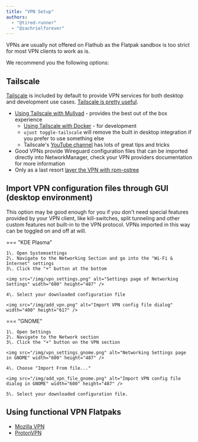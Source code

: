 ```yaml
---
title: "VPN Setup"
authors:
  - "@tired-runner"
  - "@zachrielforever"
---
```


VPNs are usually not offered on Flathub as the Flatpak sandbox is too strict for most VPN clients to work as is.

We recommend you the following options:

## Tailscale

[Tailscale](https://tailscale.com) is included by default to provide VPN services for both desktop and development use cases. [Tailscale is pretty useful](https://blog.6nok.org/tailscale-is-pretty-useful/).

- [Using Tailscale with Mullvad](https://tailscale.com/kb/1258/mullvad-exit-nodes) - provides the best out of the box experience
  - [Using Tailscale with Docker](https://tailscale.com/kb/1282/docker) - for development
  - `ujust toggle-tailscale` will remove the built in desktop integration if you prefer to use something else
  - Tailscale's [YouTube channel](https://www.youtube.com/@Tailscale) has lots of great tips and tricks
- Good VPNs provide Wireguard configuration files that can be imported directly into NetworkManager, check your VPN providers documentation for more information
- Only as a last resort [layer the VPN with rpm-ostree](/guides/software#rpm-ostree)

## Import VPN configuration files through GUI (desktop environment)

This option may be good enough for you if you don't need special features provided by your VPN client, like kill-switches, split tunneling and other custom features not built-in to the VPN protocol. VPNs imported in this way can be toggled on and off at will.

=== "KDE Plasma"

    1\. Open Systemsettings
    2\. Navigate to the Networking Section and go into the "Wi-Fi & Internet" settings
    3\. Click the "+" button at the bottom

    <img src="/img/vpn_settings.png" alt="Settings page of Networking Settings" width="600" height="487" />

    4\. Select your downloaded configuration file

    <img src="/img/add_vpn.png" alt="Import VPN config file dialog" width="400" height="617" />

=== "GNOME"

    1\. Open Settings
    2\. Navigate to the Network section
    3\. Click the "+" button on the VPN section

    <img src="/img/vpn_settings_gnome.png" alt="Networking Settings page in GNOME" width="600" height="487" />

    4\. Choose "Import From file..."

    <img src="/img/add_vpn_file_gnome.png" alt="Import VPN config file dialog in GNOME" width="600" height="487" />

    5\. Select your downloaded configuration file.

## Using functional VPN Flatpaks

- [Mozilla VPN](https://flathub.org/apps/org.mozilla.vpn)
- [ProtonVPN](https://flathub.org/apps/com.protonvpn.www)
